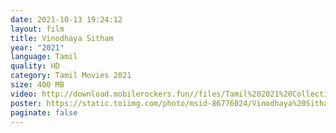 ```yaml
---
date: 2021-10-13 19:24:12
layout: film
title: Vinodhaya Sitham
year: "2021"
language: Tamil
quality: HD
category: Tamil Movies 2021
size: 400 MB
video: http://download.mobilerockers.fun//files/Tamil%202021%20Collection/Vinodhaya%20Sitham%20(2021)/Vinodhaya%20Sitham%20(2021)%20Full%20Movies/Vinodhaya%20Sitham%20(2021)%20HDRip/Vinodhaya%20Sitham%20(2021)%20HDRip%20Single%20Part.mp4
poster: https://static.toiimg.com/photo/msid-86776024/Vinodhaya%20Sitham.jpg?86776024
paginate: false
---
```

